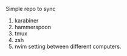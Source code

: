 Simple repo to sync 
1. karabiner
2. hammerspoon
3. tmux
4. zsh
5. nvim
setting between different computers.
